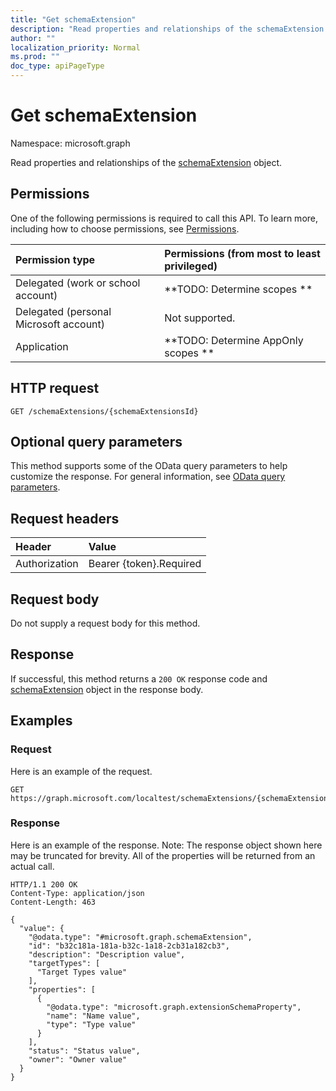 ```yaml
---
title: "Get schemaExtension"
description: "Read properties and relationships of the schemaExtension object."
author: ""
localization_priority: Normal
ms.prod: ""
doc_type: apiPageType
---
```


# Get schemaExtension

Namespace: microsoft.graph

Read properties and relationships of the [schemaExtension](../resources/schemaextension.md) object.

## Permissions
One of the following permissions is required to call this API. To learn more, including how to choose permissions, see [Permissions](/concepts/permissions-reference.md).

|Permission type|Permissions (from most to least privileged)|
|:---|:---|
|Delegated (work or school account)|**TODO: Determine scopes **|
|Delegated (personal Microsoft account)|Not supported.|
|Application|**TODO: Determine AppOnly scopes **|

## HTTP request
<!-- {
  "blockType": "ignored"
}
-->
``` http
GET /schemaExtensions/{schemaExtensionsId}
```

## Optional query parameters
This method supports some of the OData query parameters to help customize the response. For general information, see [OData query parameters](/graph/query-parameters).

## Request headers
|Header|Value|
|:---|:---|
|Authorization|Bearer {token}.Required|

## Request body
Do not supply a request body for this method.

## Response
If successful, this method returns a `200 OK` response code and [schemaExtension](../resources/schemaextension.md) object in the response body.

## Examples

### Request
Here is an example of the request.
<!-- {
  "blockType": "request",
  "name": "get_schemaextension"
}
-->
``` http
GET https://graph.microsoft.com/localtest/schemaExtensions/{schemaExtensionsId}
```

### Response
Here is an example of the response. Note: The response object shown here may be truncated for brevity. All of the properties will be returned from an actual call.
<!-- {
  "blockType": "response",
  "truncated": true,
  "@odata.type": "microsoft.graph.schemaExtension"
}
-->
``` http
HTTP/1.1 200 OK
Content-Type: application/json
Content-Length: 463

{
  "value": {
    "@odata.type": "#microsoft.graph.schemaExtension",
    "id": "b32c181a-181a-b32c-1a18-2cb31a182cb3",
    "description": "Description value",
    "targetTypes": [
      "Target Types value"
    ],
    "properties": [
      {
        "@odata.type": "microsoft.graph.extensionSchemaProperty",
        "name": "Name value",
        "type": "Type value"
      }
    ],
    "status": "Status value",
    "owner": "Owner value"
  }
}
```

